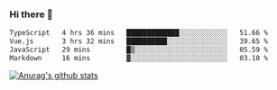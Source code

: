 ### Hi there 👋



<!--
**webB1an/webB1an** is a ✨ _special_ ✨ repository because its `README.md` (this file) appears on your GitHub profile.

Here are some ideas to get you started:

- 🔭 I’m currently working on ...
- 🌱 I’m currently learning ...
- 👯 I’m looking to collaborate on ...
- 🤔 I’m looking for help with ...
- 💬 Ask me about ...
- 📫 How to reach me: ...
- 😄 Pronouns: ...
- ⚡ Fun fact: ...
-->

<!--START_SECTION:waka-->

```txt
TypeScript   4 hrs 36 mins   █████████████░░░░░░░░░░░░   51.66 %
Vue.js       3 hrs 32 mins   ██████████░░░░░░░░░░░░░░░   39.65 %
JavaScript   29 mins         █▒░░░░░░░░░░░░░░░░░░░░░░░   05.59 %
Markdown     16 mins         ▓░░░░░░░░░░░░░░░░░░░░░░░░   03.10 %
```

<!--END_SECTION:waka-->


[![Anurag's github stats](https://github-readme-stats.vercel.app/api?username=webB1an&show_icons=true&theme=radical)](https://github.com/anuraghazra/github-readme-stats)

